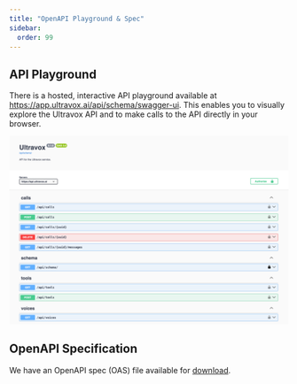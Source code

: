```yaml
---
title: "OpenAPI Playground & Spec"
sidebar:
  order: 99
---
```

## API Playground
There is a hosted, interactive API playground available at https://app.ultravox.ai/api/schema/swagger-ui. This enables you to visually explore the Ultravox API and to make calls to the API directly in your browser.

[![Ultravox OpenAPI Playground](../../../assets/apiplayground.png)](https://app.ultravox.ai/api/schema/swagger-ui)

## OpenAPI Specification
We have an OpenAPI spec (OAS) file available for [download](https://app.ultravox.ai/api/schema/).
